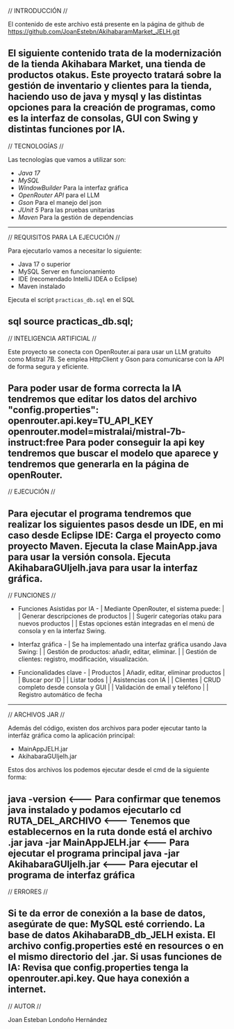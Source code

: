 // INTRODUCCIÓN //

El contenido de este archivo está presente en la página de github de https://github.com/JoanEstebn/AkihabaramMarket_JELH.git

El siguiente contenido trata de la modernización de la tienda Akihabara Market, una tienda de productos otakus. 
Este proyecto tratará sobre la gestión de inventario y clientes para la tienda, 
haciendo uso de java y mysql y las distintas opciones para la creación de programas, como es la interfaz de consolas, GUI con Swing y distintas funciones por IA.
-------------------------------------------------------
// TECNOLOGÍAS //

Las tecnologías que vamos a utilizar son:
- *Java 17*
- *MySQL*
- *WindowBuilder* Para la interfaz gráfica
- *OpenRouter API* para el LLM
- *Gson* Para el manejo del json 
- *JUnit 5* Para las pruebas unitarias
- *Maven* Para la gestión de dependencias
-------------------------------------------------------
// REQUISITOS PARA LA EJECUCIÓN //

Para ejecutarlo vamos a necesitar lo siguiente:
- Java 17 o superior
- MySQL Server en funcionamiento
- IDE (recomendado IntelliJ IDEA o Eclipse)
- Maven instalado

Ejecuta el script `practicas_db.sql` en el SQL

 sql source practicas_db.sql;
-------------------------------------------------------
// INTELIGENCIA ARTIFICIAL //

Este proyecto se conecta con OpenRouter.ai para usar un LLM gratuito como Mistral 7B. Se emplea HttpClient y Gson para comunicarse con la API de forma segura y eficiente.

Para poder usar de forma correcta la IA tendremos que editar los datos del archivo "config.properties":
openrouter.api.key=TU_API_KEY
openrouter.model=mistralai/mistral-7b-instruct:free
Para poder conseguir la api key tendremos que buscar el modelo que aparece y tendremos que generarla en la página de openRouter.
-------------------------------------------------------
// EJECUCIÓN //

Para ejecutar el programa tendremos que realizar los siguientes pasos desde un IDE, en mi caso desde Eclipse IDE:
Carga el proyecto como proyecto Maven.
Ejecuta la clase MainApp.java para usar la versión consola.
Ejecuta AkihabaraGUIjelh.java para usar la interfaz gráfica.
-------------------------------------------------------
// FUNCIONES //

- Funciones Asistidas por IA -
| Mediante OpenRouter, el sistema puede:
|
| Generar descripciones de productos
| 
| Sugerir categorías otaku para nuevos productos
| 
| Estas opciones están integradas en el menú de consola y en la interfaz Swing.

- Interfaz gráfica -
| Se ha implementado una interfaz gráfica usando Java Swing:
| 
| Gestión de productos: añadir, editar, eliminar.
| 
| Gestión de clientes: registro, modificación, visualización.

- Funcionalidades clave -
| Productos
| Añadir, editar, eliminar productos
| 
| Buscar por ID
| 
| Listar todos
| 
| Asistencias con IA
| 
| Clientes
| CRUD completo desde consola y GUI
| 
| Validación de email y teléfono
| 
| Registro automático de fecha
-------------------------------------------------------
// ARCHIVOS JAR //

Además del código, existen dos archivos para poder ejecutar tanto la interfáz gráfica como la aplicación principal:
- MainAppJELH.jar
- AkihabaraGUIjelh.jar

Estos dos archivos los podemos ejecutar desde el cmd de la siguiente forma:

java -version <--- Para confirmar que tenemos java instalado y podamos ejecutarlo
cd RUTA_DEL_ARCHIVO <--- Tenemos que establecernos en la ruta donde está el archivo .jar
java -jar MainAppJELH.jar <--- Para ejecutar el programa principal
java -jar AkihabaraGUIjelh.jar <--- Para ejecutar el programa de interfaz gráfica
-------------------------------------------------------
// ERRORES //

Si te da error de conexión a la base de datos, asegúrate de que:
MySQL esté corriendo.
La base de datos AkihabaraDB_db_JELH exista.
El archivo config.properties esté en resources o en el mismo directorio del .jar.
Si usas funciones de IA:
Revisa que config.properties tenga la openrouter.api.key.
Que haya conexión a internet.
-------------------------------------------------------
// AUTOR //

Joan Esteban Londoño Hernández
